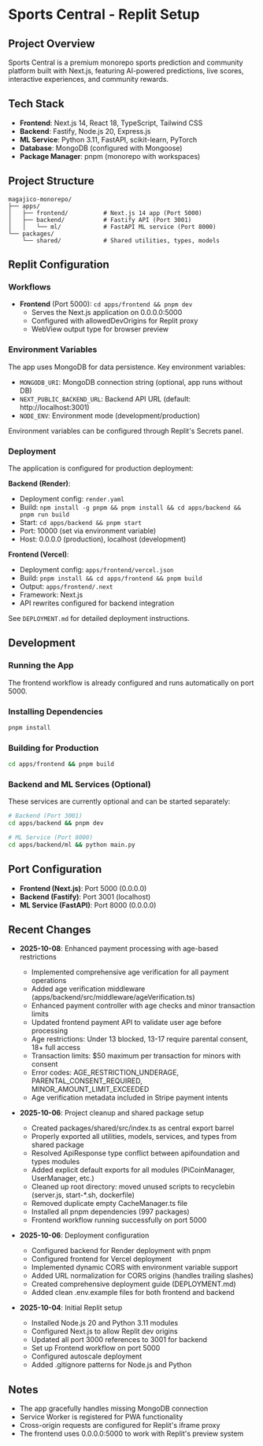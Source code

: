# Sports Central - Replit Setup

## Project Overview
Sports Central is a premium monorepo sports prediction and community platform built with Next.js, featuring AI-powered predictions, live scores, interactive experiences, and community rewards.

## Tech Stack
- **Frontend**: Next.js 14, React 18, TypeScript, Tailwind CSS
- **Backend**: Fastify, Node.js 20, Express.js
- **ML Service**: Python 3.11, FastAPI, scikit-learn, PyTorch
- **Database**: MongoDB (configured with Mongoose)
- **Package Manager**: pnpm (monorepo with workspaces)

## Project Structure
```
magajico-monorepo/
├── apps/
│   ├── frontend/          # Next.js 14 app (Port 5000)
│   ├── backend/           # Fastify API (Port 3001)
│   │   └── ml/            # FastAPI ML service (Port 8000)
└── packages/
    └── shared/            # Shared utilities, types, models
```

## Replit Configuration

### Workflows
- **Frontend** (Port 5000): `cd apps/frontend && pnpm dev`
  - Serves the Next.js application on 0.0.0.0:5000
  - Configured with allowedDevOrigins for Replit proxy
  - WebView output type for browser preview

### Environment Variables
The app uses MongoDB for data persistence. Key environment variables:
- `MONGODB_URI`: MongoDB connection string (optional, app runs without DB)
- `NEXT_PUBLIC_BACKEND_URL`: Backend API URL (default: http://localhost:3001)
- `NODE_ENV`: Environment mode (development/production)

Environment variables can be configured through Replit's Secrets panel.

### Deployment

The application is configured for production deployment:

**Backend (Render)**:
- Deployment config: `render.yaml`
- Build: `npm install -g pnpm && pnpm install && cd apps/backend && pnpm run build`
- Start: `cd apps/backend && pnpm start`
- Port: 10000 (set via environment variable)
- Host: 0.0.0.0 (production), localhost (development)

**Frontend (Vercel)**:
- Deployment config: `apps/frontend/vercel.json`
- Build: `pnpm install && cd apps/frontend && pnpm build`
- Output: `apps/frontend/.next`
- Framework: Next.js
- API rewrites configured for backend integration

See `DEPLOYMENT.md` for detailed deployment instructions.

## Development

### Running the App
The frontend workflow is already configured and runs automatically on port 5000.

### Installing Dependencies
```bash
pnpm install
```

### Building for Production
```bash
cd apps/frontend && pnpm build
```

### Backend and ML Services (Optional)
These services are currently optional and can be started separately:
```bash
# Backend (Port 3001)
cd apps/backend && pnpm dev

# ML Service (Port 8000)
cd apps/backend/ml && python main.py
```

## Port Configuration
- **Frontend (Next.js)**: Port 5000 (0.0.0.0)
- **Backend (Fastify)**: Port 3001 (localhost)
- **ML Service (FastAPI)**: Port 8000 (0.0.0.0)

## Recent Changes
- **2025-10-08**: Enhanced payment processing with age-based restrictions
  - Implemented comprehensive age verification for all payment operations
  - Added age verification middleware (apps/backend/src/middleware/ageVerification.ts)
  - Enhanced payment controller with age checks and minor transaction limits
  - Updated frontend payment API to validate user age before processing
  - Age restrictions: Under 13 blocked, 13-17 require parental consent, 18+ full access
  - Transaction limits: $50 maximum per transaction for minors with consent
  - Error codes: AGE_RESTRICTION_UNDERAGE, PARENTAL_CONSENT_REQUIRED, MINOR_AMOUNT_LIMIT_EXCEEDED
  - Age verification metadata included in Stripe payment intents

- **2025-10-06**: Project cleanup and shared package setup
  - Created packages/shared/src/index.ts as central export barrel
  - Properly exported all utilities, models, services, and types from shared package
  - Resolved ApiResponse type conflict between apifoundation and types modules
  - Added explicit default exports for all modules (PiCoinManager, UserManager, etc.)
  - Cleaned up root directory: moved unused scripts to recyclebin (server.js, start-*.sh, dockerfile)
  - Removed duplicate empty CacheManager.ts file
  - Installed all pnpm dependencies (997 packages)
  - Frontend workflow running successfully on port 5000

- **2025-10-06**: Deployment configuration
  - Configured backend for Render deployment with pnpm
  - Configured frontend for Vercel deployment
  - Implemented dynamic CORS with environment variable support
  - Added URL normalization for CORS origins (handles trailing slashes)
  - Created comprehensive deployment guide (DEPLOYMENT.md)
  - Added clean .env.example files for both frontend and backend
  
- **2025-10-04**: Initial Replit setup
  - Installed Node.js 20 and Python 3.11 modules
  - Configured Next.js to allow Replit dev origins
  - Updated all port 3000 references to 3001 for backend
  - Set up Frontend workflow on port 5000
  - Configured autoscale deployment
  - Added .gitignore patterns for Node.js and Python

## Notes
- The app gracefully handles missing MongoDB connection
- Service Worker is registered for PWA functionality
- Cross-origin requests are configured for Replit's iframe proxy
- The frontend uses 0.0.0.0:5000 to work with Replit's preview system

